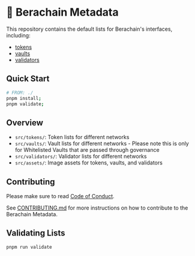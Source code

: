# 🐻 Berachain Metadata

This repository contains the default lists for Berachain's interfaces, including:

- [tokens](#adding-a-token)
- [vaults](#adding-a-vault)
- [validators](#adding-a-validator)

## Quick Start

```bash
# FROM: ./
pnpm install;
pnpm validate;
```

## Overview

- `src/tokens/`: Token lists for different networks
- `src/vaults/`: Vault lists for different networks - Please note this is only for Whitelisted Vaults that are passed through governance
- `src/validators/`: Validator lists for different networks
- `src/assets/`: Image assets for tokens, vaults, and validators

## Contributing

Please make sure to read [Code of Conduct](CODE_OF_CONDUCT.md).

See [CONTRIBUTING.md](CONTRIBUTING.md) for more instructions on how to contribute to the Berachain Metadata.

## Validating Lists

```bash
pnpm run validate
```
